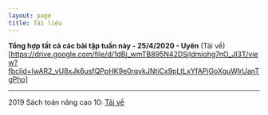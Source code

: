 ```yaml
---
layout: page
title: Tài liệu
---
```


**Tổng hợp tất cả các bài tập tuần này - 25/4/2020 - Uyên**
(Tải về)[https://drive.google.com/file/d/1dBj_wmTB895N42DSjIdmiohg7nO_JI3T/view?fbclid=IwAR2_vU8xJk6usfQPpHK9e0rqvkJNtiCx9pLtLxYfAPjGoXguWlrUanTgPho]

----
2019
Sách toán nâng cao 10: <a href="https://drive.google.com/file/d/1qNMuSha_RaDB6NhBDxnsKfVDPOs14uOL/view" target="blank" rel="nofollow">Tải về</a>